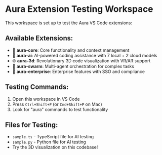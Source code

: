 # Aura Extension Testing Workspace

This workspace is set up to test the Aura VS Code extensions:

## Available Extensions:
- 🎯 **aura-core**: Core functionality and context management
- 🤖 **aura-ai**: AI-powered coding assistance with 7 local + 2 cloud models  
- 🌐 **aura-3d**: Revolutionary 3D code visualization with VR/AR support
- 🔄 **aura-swarm**: Multi-agent orchestration for complex tasks
- 🏢 **aura-enterprise**: Enterprise features with SSO and compliance

## Testing Commands:
1. Open this workspace in VS Code
2. Press `Ctrl+Shift+P` (or `Cmd+Shift+P` on Mac)
3. Look for "aura" commands to test functionality

## Files for Testing:
- `sample.ts` - TypeScript file for AI testing
- `sample.py` - Python file for AI testing
- Try the 3D visualization on this codebase!
